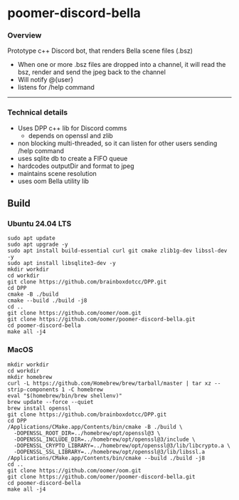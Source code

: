 # poomer-discord-bella

### Overview

Prototype c++ Discord bot, that renders Bella scene files (.bsz)
- When one or more .bsz files are dropped into a channel, it will read the bsz, render and  send the jpeg back to the channel
- Will notify @{user}  
- listens for /help command 

----
### Technical details
- Uses DPP c++ lib for Discord comms
    - depends on openssl and zlib 
- non blocking multi-threaded, so it can listen for other users sending /help command 
- uses sqlite db to create a FIFO queue
- hardcodes outputDir and format to jpeg
- maintains scene resolution
- uses oom Bella utility lib

## Build

### Ubuntu 24.04 LTS

```
sudo apt update
sudo apt upgrade -y
sudo apt install build-essential curl git cmake zlib1g-dev libssl-dev -y
sudo apt install libsqlite3-dev -y
mkdir workdir
cd workdir
git clone https://github.com/brainboxdotcc/DPP.git
cd DPP
cmake -B ./build
cmake --build ./build -j8
cd ..
git clone https://github.com/oomer/oom.git
git clone https://github.com/oomer/poomer-discord-bella.git
cd poomer-discord-bella
make all -j4
```

### MacOS

```
mkdir workdir
cd workdir
mkdir homebrew
curl -L https://github.com/Homebrew/brew/tarball/master | tar xz --strip-components 1 -C homebrew
eval "$(homebrew/bin/brew shellenv)"
brew update --force --quiet
brew install openssl
git clone https://github.com/brainboxdotcc/DPP.git
cd DPP
/Applications/CMake.app/Contents/bin/cmake -B ./build \
  -DOPENSSL_ROOT_DIR=../homebrew/opt/openssl@3 \
  -DOPENSSL_INCLUDE_DIR=../homebrew/opt/openssl@3/include \
  -DOPENSSL_CRYPTO_LIBRARY=../homebrew/opt/openssl@3/lib/libcrypto.a \
  -DOPENSSL_SSL_LIBRARY=../homebrew/opt/openssl@3/lib/libssl.a
/Applications/CMake.app/Contents/bin/cmake --build ./build -j8
cd ..
git clone https://github.com/oomer/oom.git
git clone https://github.com/oomer/poomer-discord-bella.git
cd poomer-discord-bella
make all -j4
```

